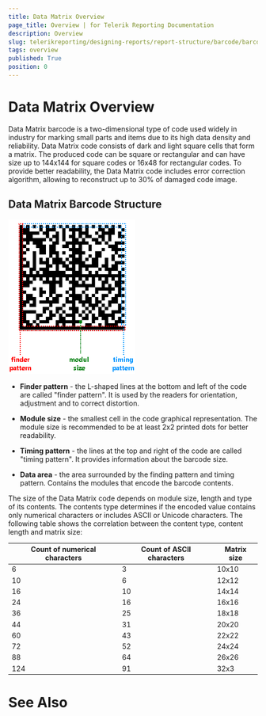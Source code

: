 ```yaml
---
title: Data Matrix Overview
page_title: Overview | for Telerik Reporting Documentation
description: Overview
slug: telerikreporting/designing-reports/report-structure/barcode/barcode-types/2d-barcodes/data-matrix/overview
tags: overview
published: True
position: 0
---
```


# Data Matrix Overview



Data Matrix barcode is a two-dimensional type of code used widely in industry for marking small parts and items due to its high data density and reliability.         Data Matrix code consists of dark and light square cells that form a matrix. The produced code can be square or rectangular and can have size up to 144x144 for square codes         or 16x48 for rectangular codes. To provide better readability, the Data Matrix code includes error correction algorithm, allowing to reconstruct up to 30% of damaged code image.       

## Data Matrix Barcode Structure  

  ![barcode-datamatrix-structure](images/Barcodes/barcode-datamatrix-structure.png)

* __Finder pattern__ - the L-shaped lines at the bottom and left of the code are called "finder pattern". It is used by the readers for orientation, adjustment and to correct distortion.             

* __Module size__ - the smallest cell in the code graphical representation. The module size is recommended to be at least 2x2 printed dots for better readability.             

* __Timing pattern__ - the lines at the top and right of the code are called "timing pattern". It provides information about the barcode size.             

* __Data area__ - the area surrounded by the finding pattern and timing pattern. Contains the modules that encode the barcode contents.             

The size of the Data Matrix code depends on module size, length and type of its contents. The contents type determines if the encoded value contains only numerical characters or includes ASCII or Unicode characters.           The following table shows the correlation between the content type, content length and matrix size:         


| Count of numerical characters | Count of ASCII characters | Matrix size |
| ------ | ------ | ------ |
|6|3|10x10|
|10|6|12x12|
|16|10|14x14|
|24|16|16x16|
|36|25|18x18|
|44|31|20x20|
|60|43|22x22|
|72|52|24x24|
|88|64|26x26|
|124|91|32x3|




# See Also

